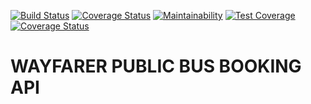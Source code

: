 [![Build Status](https://travis-ci.org/CeoFred/wayfarer.svg?branch=develop)](https://travis-ci.org/CeoFred/wayfarer) [![Coverage Status](https://coveralls.io/repos/github/CeoFred/wayfarer/badge.svg?branch=develop)](https://coveralls.io/github/CeoFred/wayfarer?branch=develop)
[![Maintainability](https://api.codeclimate.com/v1/badges/0974f444ba52683e3b09/maintainability)](https://codeclimate.com/github/CeoFred/wayfarer/maintainability)
[![Test Coverage](https://api.codeclimate.com/v1/badges/0974f444ba52683e3b09/test_coverage)](https://codeclimate.com/github/CeoFred/wayfarer/test_coverage)
[![Coverage Status](https://coveralls.io/repos/github/CeoFred/wayfarer/badge.svg?branch=v1)](https://coveralls.io/github/CeoFred/wayfarer?branch=v1)

# WAYFARER PUBLIC BUS BOOKING API